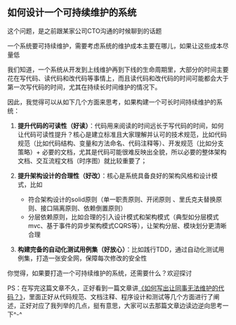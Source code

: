## **如何设计一个可持续维护的系统**

这个问题，是之前跟某家公司CTO沟通的时候聊到的话题

一个系统要可持续维护，需要考虑系统的维护成本主要在哪儿，如果让这些成本尽量低

我们知道，一个系统从开发到上线维护再到下线的生命周期里，大部分的时间主要花在写代码、读代码和改代码等事情上，而且读代码和改代码的时间可能都会大于第一次写代码的时间，尤其在持续长时间维护的情况下。

因此，我觉得可以从如下几个方面来思考，如果构建一个可长时间持续维护的系统：

1. **提升代码的可读性（好读）**：代码用来阅读的时间远长于写代码的时间，如何让代码可读性提升？核心是建立标准且大家理解并认可的技术规范，比如代码规范（比如代码结构、变量和方法命名、代码注释等）、开发规范（比如分支策略）+ 必要的文档，尤其是代码可能很难反映出全貌，所以必要的整体架构文档、交互流程文档（时序图）就比较重要了；

2. **提升架构设计的合理性（好改）**：核心是系统具备良好的架构风格和设计模式，比如
    - 符合架构设计的solid原则（单一职责原则、开闭原则
    、里氏克夫替换原则、接口隔离原则、依赖倒置原则）
    - 分层依赖原则，比如合理的引入设计模式和架构模式（典型如分层模式mvc、基于事件的异步架构模式CQRS等），让架构分层、模块划分更清晰合理

3. **构建完备的自动化测试用例集（好放心）**：比如践行TDD，通过自动化测试用例集，打造一张安全网，保障每次修改的安全性

你觉得，如果要打造一个可持续维护的系统，还需要什么？欢迎探讨

PS：在写完这篇文章不久，正好看到一篇文章讲[《如何写出让同事无法维护的代码？》](https://mp.weixin.qq.com/s/RChlcA9RFgVQwWsnk_9beg)，里面正好从代码规范、文档注释、程序设计和测试等几个方面进行了阐述，正好对应了我列举的几点，挺有意思，大家可以去那篇文章边读边逆向思考一下^-^
